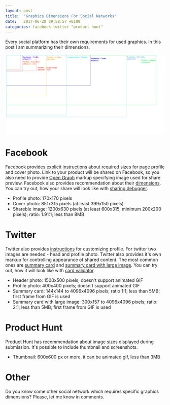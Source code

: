```yaml
---
layout: post
title:  "Graphics Dimensions For Social Networks"
date:   2017-06-28 09:58:57 +0100
categories: facebook twitter "product hunt"
---
```

Every social platform has their own requirements for used graphics. In this post I am summarizing their dimensions.

![Graphics Dimensions For Social Networks](/assets/2017-06-28-social-media-graphics.png)

# Facebook #

Facebook provides [explicit instructions] about required sizes for page profile and cover photo. Link to your product will be shared on Facebook, so you also need to provide [Open Graph] markup specifying image used for share preview. Facebook also provides recommendation about their [dimensions](https://developers.facebook.com/docs/sharing/best-practices#images). You can try out, how your share will look like with [sharing debugger](https://developers.facebook.com/tools/debug/).

* Profile photo: 170x170 pixels
* Cover photo: 851x315 pixels (at least 399x150 pixels)
* Shareble image: 1200x630 pixels (at least 600x315, minimum 200x200 pixels); ratio: 1.91:1; less than 8MB

# Twitter #

Twitter also provides [instructions](https://support.twitter.com/articles/127871) for customizing profile. For twitter two images are needed - head and profile photo. Twitter also provides it's own markup for controlling appearance of shared content. The most common ones are [summary card]((https://dev.twitter.com/cards/types/summary)) and [summary card with large image](https://dev.twitter.com/cards/types/summary-large-image). You can try out, how it will look like with [card validator](https://cards-dev.twitter.com/validator).

* Header photo: 1500x500 pixels; doesn't support animated GIF
* Profile photo: 400x400 pixels; doesn't support animated GIF
* Summary card: 144x144 to 4096x4096 pixels; ratio 1:1; less than 5MB; first frame from GIF is used
* Summary card with large image: 300x157 to 4096x4096 pixels; ratio: 2:1; less than 5MB; first frame from GIF is used

# Product Hunt #

Product Hunt has recommendation about image sizes displayed during submission. It's possible to include thumbnail and screenshots.

* Thumbnail: 600x600 px or more, it can be animated gif, less than 3MB

# Other #

Do you know some other social network which requires specific graphics dimensions? Please, let me know in comments.

[explicit instructions]: https://www.facebook.com/help/www/125379114252045
[Open Graph]: https://developers.facebook.com/docs/sharing/webmasters#markup
